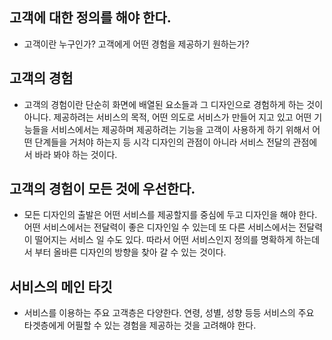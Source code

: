 ## 고객에 대한 정의를 해야 한다.
- 고객이란 누구인가? 고객에게 어떤 경험을 제공하기 원하는가?

## 고객의 경험
- 고객의 경험이란 단순히 화면에 배열된 요소들과 그 디자인으로 경험하게 하는 것이 아니다. 제공하려는 서비스의 목적, 어떤 의도로 서비스가 만들어 지고 있고 어떤 기능들을 서비스에서는 제공하며 제공하려는 기능을 고객이 사용하게 하기 위해서 어떤 단계들을 거처야 하는지 등 시각 디자인의 관점이 아니라 서비스 전달의 관점에서 바라 봐야 하는 것이다.

## 고객의 경험이 모든 것에 우선한다.
- 모든 디자인의 출발은 어떤 서비스를 제공할지를 중심에 두고 디자인을 해야 한다. 어떤 서비스에서는 전달력이 좋은 디자인일 수 있는데 또 다른 서비스에서는 전달력이 떨어지는 서비스 일 수도 있다. 따라서 어떤 서비스인지 정의를 명확하게 하는데서 부터 올바른 디자인의 방향을 찾아 갈 수 있는 것이다.

## 서비스의 메인 타깃
- 서비스를 이용하는 주요 고객층은 다양한다. 연령, 성별, 성향 등등 서비스의 주요 타겟층에게 어필할 수 있는 경험을 제공하는 것을 고려해야 한다.
